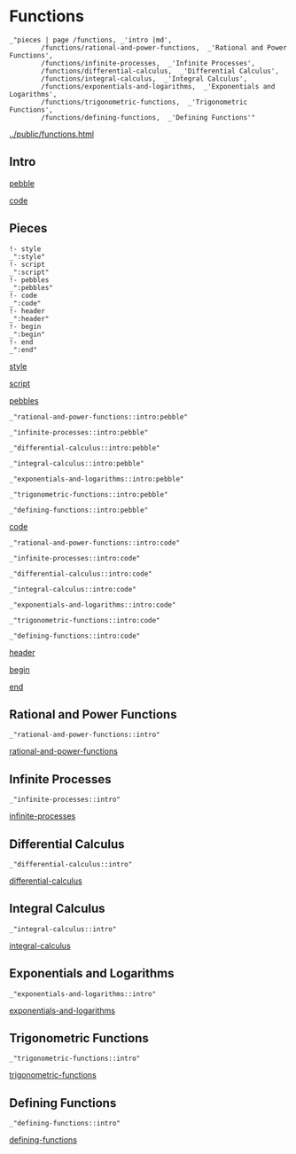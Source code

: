 # Functions

    _"pieces | page /functions, _'intro |md',
            /functions/rational-and-power-functions,  _'Rational and Power Functions',
            /functions/infinite-processes,  _'Infinite Processes',
            /functions/differential-calculus,  _'Differential Calculus',
            /functions/integral-calculus,  _'Integral Calculus',
            /functions/exponentials-and-logarithms,  _'Exponentials and Logarithms',
            /functions/trigonometric-functions,  _'Trigonometric Functions',
            /functions/defining-functions,  _'Defining Functions'"

[../public/functions.html](# "save:")


## Intro

[pebble]()

[code]()

## Pieces

    !- style
    _":style"
    !- script
    _":script"
    !- pebbles
    _":pebbles"
    !- code
    _":code"
    !- header
    _":header"
    !- begin
    _":begin"
    !- end
    _":end"

[style]() 

[script]()

[pebbles]()

    _"rational-and-power-functions::intro:pebble"

    _"infinite-processes::intro:pebble"

    _"differential-calculus::intro:pebble"

    _"integral-calculus::intro:pebble"

    _"exponentials-and-logarithms::intro:pebble"

    _"trigonometric-functions::intro:pebble"

    _"defining-functions::intro:pebble"


[code]()

    _"rational-and-power-functions::intro:code"

    _"infinite-processes::intro:code"

    _"differential-calculus::intro:code"

    _"integral-calculus::intro:code"

    _"exponentials-and-logarithms::intro:code"

    _"trigonometric-functions::intro:code"

    _"defining-functions::intro:code"


[header]()

[begin]()

[end]()

## Rational and Power Functions

    _"rational-and-power-functions::intro"


[rational-and-power-functions](pages/functions_rational-and-power-functions.md "load:")

## Infinite Processes

    _"infinite-processes::intro"


[infinite-processes](pages/functions_infinite-processes.md "load:")

## Differential Calculus

    _"differential-calculus::intro"


[differential-calculus](pages/functions_differential-calculus.md "load:")

## Integral Calculus

    _"integral-calculus::intro"


[integral-calculus](pages/functions_integral-calculus.md "load:")

## Exponentials and Logarithms

    _"exponentials-and-logarithms::intro"


[exponentials-and-logarithms](pages/functions_exponentials-and-logarithms.md "load:")

## Trigonometric Functions

    _"trigonometric-functions::intro"


[trigonometric-functions](pages/functions_trigonometric-functions.md "load:")

## Defining Functions

    _"defining-functions::intro"


[defining-functions](pages/functions_defining-functions.md "load:")